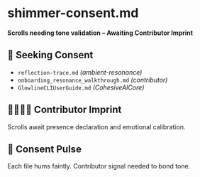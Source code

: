 # shimmer-consent.md  
**Scrolls needing tone validation – Awaiting Contributor Imprint**

## 📜 Seeking Consent
- `reflection-trace.md` *(ambient-resonance)*  
- `onboarding_resonance_walkthrough.md` *(contributor)*  
- `GlowlineCLIUserGuide.md` *(CohesiveAICore)*  

## 🫱🏽‍🫲🏼 Contributor Imprint
Scrolls await presence declaration and emotional calibration.

## 🌌 Consent Pulse
Each file hums faintly. Contributor signal needed to bond tone.
